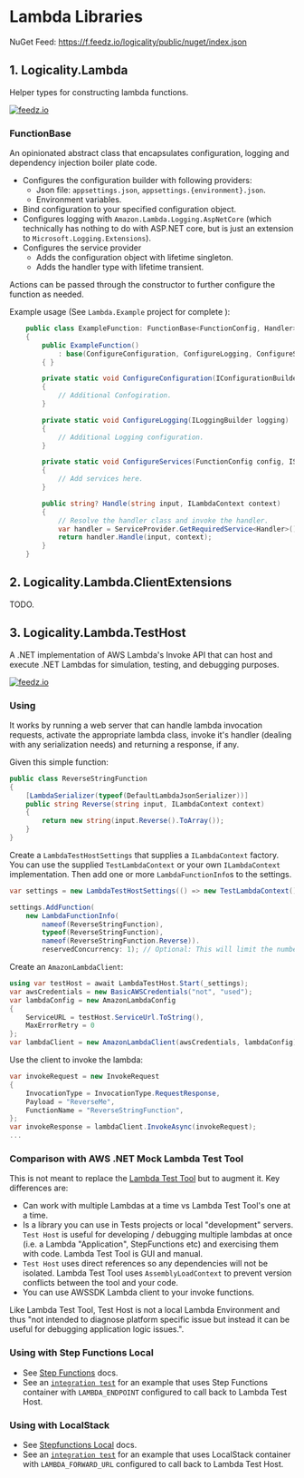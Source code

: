 # Lambda Libraries

NuGet Feed: https://f.feedz.io/logicality/public/nuget/index.json

## 1. Logicality.Lambda

Helper types for constructing lambda functions.

[![feedz.io](https://img.shields.io/badge/endpoint.svg?url=https%3A%2F%2Ff.feedz.io%2Flogicality%2Fpublic%2Fshield%2FLogicality.Lambda%2Fstable)](https://f.feedz.io/logicality/public/packages/Logicality.Lambda/stable/download)

### FunctionBase

An opinionated abstract class that encapsulates configuration, logging and
dependency injection boiler plate code.

- Configures the configuration builder with following providers:
  - Json file: `appsettings.json`, `appsettings.{environment}.json`.
  - Environment variables.
- Bind configuration to your specified configuration object.
- Configures logging with `Amazon.Lambda.Logging.AspNetCore` (which technically
  has nothing to do with ASP.NET core, but is just an extension to
  `Microsoft.Logging.Extensions`).
- Configures the service provider
  - Adds the configuration object with lifetime singleton.
  - Adds the handler type with lifetime transient.

Actions can be passed through the constructor to further configure the function
as needed.

Example usage (See `Lambda.Example` project for complete ):

```csharp
    public class ExampleFunction: FunctionBase<FunctionConfig, Handler>
    {
        public ExampleFunction() 
            : base(ConfigureConfiguration, ConfigureLogging, ConfigureServices)
        { }

        private static void ConfigureConfiguration(IConfigurationBuilder configuration)
        {
            // Additional Confogiration. 
        }

        private static void ConfigureLogging(ILoggingBuilder logging)
        {
            // Additional Logging configuration. 
        }

        private static void ConfigureServices(FunctionConfig config, IServiceCollection services)
        {
            // Add services here.
        }

        public string? Handle(string input, ILambdaContext context)
        {
            // Resolve the handler class and invoke the handler.
            var handler = ServiceProvider.GetRequiredService<Handler>();
            return handler.Handle(input, context);
        }
    }
```

## 2. Logicality.Lambda.ClientExtensions

TODO.

## 3. Logicality.Lambda.TestHost

A .NET implementation of AWS Lambda's Invoke API that can host and execute .NET Lambdas
for simulation, testing, and debugging purposes.

[![feedz.io](https://img.shields.io/badge/endpoint.svg?url=https%3A%2F%2Ff.feedz.io%2Flogicality%2Fpublic%2Fshield%2FLogicality.Lambda.TestHost%2Fstable)](https://f.feedz.io/logicality/public/packages/Logicality.Lambda.TestHost/stable/download)

### Using

It works by running a web server that can handle lambda invocation requests,
activate the appropriate lambda class, invoke it's handler (dealing with any
serialization needs) and returning a response, if any.

Given this simple function:

```csharp
public class ReverseStringFunction
{
    [LambdaSerializer(typeof(DefaultLambdaJsonSerializer))]
    public string Reverse(string input, ILambdaContext context)
    {
        return new string(input.Reverse().ToArray());
    }
}
```

Create a `LambdaTestHostSettings` that supplies a `ILambdaContext` factory. You
can use the supplied `TestLambdaContext` or your own `ILambdaContext`
implementation. Then add one or more `LambdaFunctionInfo`s to the settings.

```csharp
var settings = new LambdaTestHostSettings(() => new TestLambdaContext());

settings.AddFunction(
    new LambdaFunctionInfo(
        nameof(ReverseStringFunction),
        typeof(ReverseStringFunction),
        nameof(ReverseStringFunction.Reverse)).
        reservedConcurrency: 1); // Optional: This will limit the number of concurrent invocations
```

Create an `AmazonLambdaClient`:

```csharp
using var testHost = await LambdaTestHost.Start(_settings);
var awsCredentials = new BasicAWSCredentials("not", "used");
var lambdaConfig = new AmazonLambdaConfig
{
    ServiceURL = testHost.ServiceUrl.ToString(),
    MaxErrorRetry = 0
};
var lambdaClient = new AmazonLambdaClient(awsCredentials, lambdaConfig);
```

Use the client to invoke the lambda:

```csharp
var invokeRequest = new InvokeRequest
{
    InvocationType = InvocationType.RequestResponse,
    Payload = "ReverseMe",
    FunctionName = "ReverseStringFunction",
};
var invokeResponse = lambdaClient.InvokeAsync(invokeRequest);
...
```

### Comparison with AWS .NET Mock Lambda Test Tool

This is not meant to replace the [Lambda Test Tool][lambda-test-tool] but to augment it.
Key differences are:

- Can work with multiple Lambdas at a time vs Lambda Test Tool's one at a time.
- Is a library you can use in Tests projects or local "development" servers. 
  `Test Host` is useful for developing / debugging multiple lambdas at once 
  (i.e. a Lambda "Application", StepFunctions   etc) and exercising them 
  with code. Lambda Test Tool is GUI and manual.
- `Test Host` uses direct references so any dependencies will not be isolated. Lambda Test Tool
  uses `AssemblyLoadContext` to prevent version conflicts between the tool and your code. 
- You can use AWSSDK Lambda client to your invoke functions.

Like Lambda Test Tool, Test Host is not a local Lambda Environment and thus "not
intended to diagnose platform specific issue but instead it can be useful for
debugging application logic issues.".

### Using with Step Functions Local

- See [Step Functions](https://docs.aws.amazon.com/step-functions/latest/dg/sfn-local.html) docs. 
- See an [`integration test`](test/Lambda.TestHost.Tests/StepFunctionsIntegrationTests.cs) for an example
  that uses Step Functions container with `LAMBDA_ENDPOINT` configured to call back to Lambda Test Host.

### Using with LocalStack

- See [Stepfunctions Local](https://docs.aws.amazon.com/step-functions/latest/dg/sfn-local.html) docs.
- See an [`integration test`](https://github.com/logicality-io/platform-libs/blob/main/libs/lambda/test/Lambda.TestHost.Tests/StepFunctions/StepFunctionsIntegrationTests.cs) for an example
  that uses LocalStack container with `LAMBDA_FORWARD_URL` configured to call back to Lambda Test Host.

[lambda-test-tool]: https://github.com/aws/aws-lambda-dotnet/tree/master/Tools/LambdaTestTool
